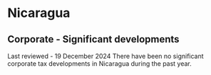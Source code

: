 # Nicaragua
## Corporate - Significant developments
Last reviewed - 19 December 2024
There have been no significant corporate tax developments in Nicaragua during the past year.
